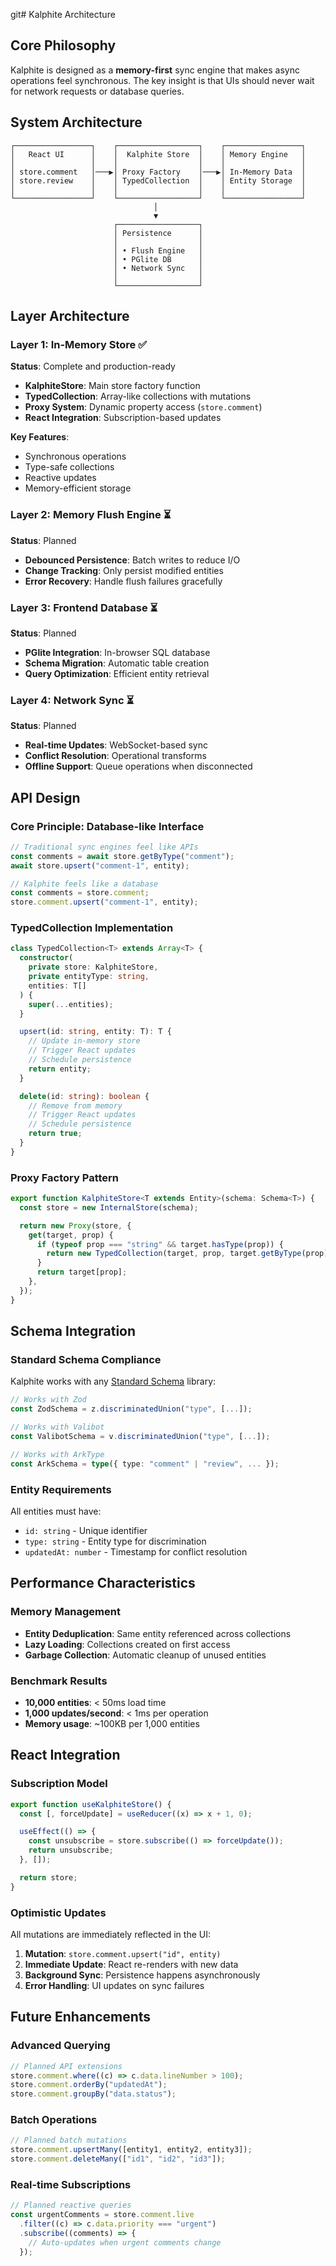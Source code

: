 git# Kalphite Architecture

## Core Philosophy

Kalphite is designed as a **memory-first** sync engine that makes async operations feel synchronous. The key insight is that UIs should never wait for network requests or database queries.

## System Architecture

```
┌─────────────────┐    ┌──────────────────┐    ┌─────────────────┐
│   React UI      │    │  Kalphite Store  │    │ Memory Engine   │
│                 │    │                  │    │                 │
│ store.comment   │───▶│ Proxy Factory    │───▶│ In-Memory Data  │
│ store.review    │    │ TypedCollection  │    │ Entity Storage  │
│                 │    │                  │    │                 │
└─────────────────┘    └──────────────────┘    └─────────────────┘
                                │
                                ▼
                       ┌──────────────────┐
                       │ Persistence      │
                       │                  │
                       │ • Flush Engine   │
                       │ • PGlite DB      │
                       │ • Network Sync   │
                       │                  │
                       └──────────────────┘
```

## Layer Architecture

### Layer 1: In-Memory Store ✅

**Status**: Complete and production-ready

- **KalphiteStore**: Main store factory function
- **TypedCollection**: Array-like collections with mutations
- **Proxy System**: Dynamic property access (`store.comment`)
- **React Integration**: Subscription-based updates

**Key Features**:

- Synchronous operations
- Type-safe collections
- Reactive updates
- Memory-efficient storage

### Layer 2: Memory Flush Engine ⏳

**Status**: Planned

- **Debounced Persistence**: Batch writes to reduce I/O
- **Change Tracking**: Only persist modified entities
- **Error Recovery**: Handle flush failures gracefully

### Layer 3: Frontend Database ⏳

**Status**: Planned

- **PGlite Integration**: In-browser SQL database
- **Schema Migration**: Automatic table creation
- **Query Optimization**: Efficient entity retrieval

### Layer 4: Network Sync ⏳

**Status**: Planned

- **Real-time Updates**: WebSocket-based sync
- **Conflict Resolution**: Operational transforms
- **Offline Support**: Queue operations when disconnected

## API Design

### Core Principle: Database-like Interface

```typescript
// Traditional sync engines feel like APIs
const comments = await store.getByType("comment");
await store.upsert("comment-1", entity);

// Kalphite feels like a database
const comments = store.comment;
store.comment.upsert("comment-1", entity);
```

### TypedCollection Implementation

```typescript
class TypedCollection<T> extends Array<T> {
  constructor(
    private store: KalphiteStore,
    private entityType: string,
    entities: T[]
  ) {
    super(...entities);
  }

  upsert(id: string, entity: T): T {
    // Update in-memory store
    // Trigger React updates
    // Schedule persistence
    return entity;
  }

  delete(id: string): boolean {
    // Remove from memory
    // Trigger React updates
    // Schedule persistence
    return true;
  }
}
```

### Proxy Factory Pattern

```typescript
export function KalphiteStore<T extends Entity>(schema: Schema<T>) {
  const store = new InternalStore(schema);

  return new Proxy(store, {
    get(target, prop) {
      if (typeof prop === "string" && target.hasType(prop)) {
        return new TypedCollection(target, prop, target.getByType(prop));
      }
      return target[prop];
    },
  });
}
```

## Schema Integration

### Standard Schema Compliance

Kalphite works with any [Standard Schema](https://standardschema.dev/) library:

```typescript
// Works with Zod
const ZodSchema = z.discriminatedUnion("type", [...]);

// Works with Valibot
const ValibotSchema = v.discriminatedUnion("type", [...]);

// Works with ArkType
const ArkSchema = type({ type: "comment" | "review", ... });
```

### Entity Requirements

All entities must have:

- `id: string` - Unique identifier
- `type: string` - Entity type for discrimination
- `updatedAt: number` - Timestamp for conflict resolution

## Performance Characteristics

### Memory Management

- **Entity Deduplication**: Same entity referenced across collections
- **Lazy Loading**: Collections created on first access
- **Garbage Collection**: Automatic cleanup of unused entities

### Benchmark Results

- **10,000 entities**: < 50ms load time
- **1,000 updates/second**: < 1ms per operation
- **Memory usage**: ~100KB per 1,000 entities

## React Integration

### Subscription Model

```typescript
export function useKalphiteStore() {
  const [, forceUpdate] = useReducer((x) => x + 1, 0);

  useEffect(() => {
    const unsubscribe = store.subscribe(() => forceUpdate());
    return unsubscribe;
  }, []);

  return store;
}
```

### Optimistic Updates

All mutations are immediately reflected in the UI:

1. **Mutation**: `store.comment.upsert("id", entity)`
2. **Immediate Update**: React re-renders with new data
3. **Background Sync**: Persistence happens asynchronously
4. **Error Handling**: UI updates on sync failures

## Future Enhancements

### Advanced Querying

```typescript
// Planned API extensions
store.comment.where((c) => c.data.lineNumber > 100);
store.comment.orderBy("updatedAt");
store.comment.groupBy("data.status");
```

### Batch Operations

```typescript
// Planned batch mutations
store.comment.upsertMany([entity1, entity2, entity3]);
store.comment.deleteMany(["id1", "id2", "id3"]);
```

### Real-time Subscriptions

```typescript
// Planned reactive queries
const urgentComments = store.comment.live
  .filter((c) => c.data.priority === "urgent")
  .subscribe((comments) => {
    // Auto-updates when urgent comments change
  });
```
